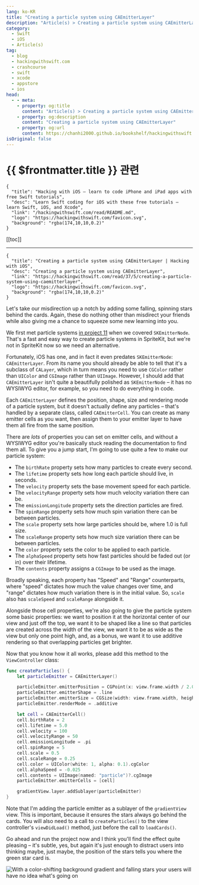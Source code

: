 ```yaml
---
lang: ko-KR
title: "Creating a particle system using CAEmitterLayer"
description: "Article(s) > Creating a particle system using CAEmitterLayer"
category:
  - Swift
  - iOS
  - Article(s)
tag: 
  - blog
  - hackingwithswift.com
  - crashcourse
  - swift
  - xcode
  - appstore
  - ios  
head:
  - - meta:
    - property: og:title
      content: "Article(s) > Creating a particle system using CAEmitterLayer"
    - property: og:description
      content: "Creating a particle system using CAEmitterLayer"
    - property: og:url
      content: https://chanhi2000.github.io/bookshelf/hackingwithswift.com/read/37/05-creating-a-particle-system-using-caemitterlayer.html
isOriginal: false
---
```


# {{ $frontmatter.title }} 관련

```component VPCard
{
  "title": "Hacking with iOS – learn to code iPhone and iPad apps with free Swift tutorials",
  "desc": "Learn Swift coding for iOS with these free tutorials – learn Swift, iOS, and Xcode",
  "link": "/hackingwithswift.com/read/README.md",
  "logo": "https://hackingwithswift.com/favicon.svg",
  "background": "rgba(174,10,10,0.2)"
}
```

[[toc]]

---

```component VPCard
{
  "title": "Creating a particle system using CAEmitterLayer | Hacking with iOS",
  "desc": "Creating a particle system using CAEmitterLayer",
  "link": "https://hackingwithswift.com/read/37/5/creating-a-particle-system-using-caemitterlayer",
  "logo": "https://hackingwithswift.com/favicon.svg",
  "background": "rgba(174,10,10,0.2)"
}
```

Let's take our misdirection up a notch by adding some falling, spinning stars behind the cards. Again, these do nothing other than misdirect your friends while also giving me a chance to squeeze some new learning into you.

We first met particle systems [in project 11](/hackingwithswift.com/read/11/overview.md) when we covered `SKEmitterNode`. That's a fast and easy way to create particle systems in SpriteKit, but we're not in SpriteKit now so we need an alternative.

Fortunately, iOS has one, and in fact it even predates `SKEmitterNode`: `CAEmitterLayer`. From its name you should already be able to tell that it's a subclass of `CALayer`, which in turn means you need to use `CGColor` rather than `UIColor` and `CGImage` rather than `UIImage`. However, I should add that `CAEmitterLayer` isn't quite a beautifully polished as `SKEmitterNode` – it has no WYSIWYG editor, for example, so you need to do everything in code.

Each `CAEmitterLayer` defines the position, shape, size and rendering mode of a particle system, but it doesn't actually define any particles – that's handled by a separate class, called `CAEmitterCell`. You can create as many emitter cells as you want, then assign them to your emitter layer to have them all fire from the same position.

There are *lots* of properties you can set on emitter cells, and without a WYSIWYG editor you're basically stuck reading the documentation to find them all. To give you a jump start, I'm going to use quite a few to make our particle system:

- The `birthRate` property sets how many particles to create every second.
- The `lifetime` property sets how long each particle should live, in seconds.
- The `velocity` property sets the base movement speed for each particle.
- The `velocityRange` property sets how much velocity variation there can be.
- The `emissionLongitude` property sets the direction particles are fired.
- The `spinRange` property sets how much spin variation there can be between particles.
- The `scale` property sets how large particles should be, where 1.0 is full size.
- The `scaleRange` property sets how much size variation there can be between particles.
- The `color` property sets the color to be applied to each particle.
- The `alphaSpeed` property sets how fast particles should be faded out (or in) over their lifetime.
- The `contents` property assigns a `CGImage` to be used as the image.

Broadly speaking, each property has "Speed" and "Range" counterparts, where "speed" dictates how much the value changes over time, and "range" dictates how much variation there is in the initial value. So, `scale` also has `scaleSpeed` and `scaleRange` alongside it.

Alongside those cell properties, we're also going to give the particle system some basic properties: we want to position it at the horizontal center of our view and just off the top, we want it to be shaped like a line so that particles are created across the width of the view, we want it to be as wide as the view but only one point high, and, as a bonus, we want it to use additive rendering so that overlapping particles get brighter.

Now that you know how it all works, please add this method to the `ViewController` class:

```swift
func createParticles() {
    let particleEmitter = CAEmitterLayer()

    particleEmitter.emitterPosition = CGPoint(x: view.frame.width / 2.0, y: -50)
    particleEmitter.emitterShape = .line
    particleEmitter.emitterSize = CGSize(width: view.frame.width, height: 1)
    particleEmitter.renderMode = .additive

    let cell = CAEmitterCell()
    cell.birthRate = 2
    cell.lifetime = 5.0
    cell.velocity = 100
    cell.velocityRange = 50
    cell.emissionLongitude = .pi
    cell.spinRange = 5
    cell.scale = 0.5
    cell.scaleRange = 0.25
    cell.color = UIColor(white: 1, alpha: 0.1).cgColor
    cell.alphaSpeed = -0.025
    cell.contents = UIImage(named: "particle")?.cgImage
    particleEmitter.emitterCells = [cell]

    gradientView.layer.addSublayer(particleEmitter)
}
```

Note that I'm adding the particle emitter as a sublayer of the `gradientView` view. This is important, because it ensures the stars always go behind the cards. You will also need to a call to `createParticles()` to the view controller's `viewDidLoad()` method, just before the call to `loadCards()`.

Go ahead and run the project now and I think you'll find the effect quite pleasing – it's subtle, yes, but again it's just enough to distract users into thinking maybe, just maybe, the position of the stars tells you where the green star card is.

![With a color-shifting background gradient and falling stars your users will have no idea what's going on](https://hackingwithswift.com/img/books/hws/37-4@2x.png)

